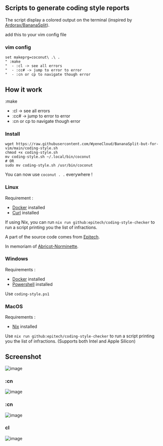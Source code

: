 ## Scripts to generate coding style reports

The script display a colored output on the terminal (inspired by [Ardorax/BananaSplit](https://github.com/Ardorax/BananaSplit)).

add this to your vim config file
### vim config 
```
set makeprg=coconut\ .\ .
" :make
"  - :cl -> see all errors
"  - :cc# -> jump to error to error
"  - :cn or cp to navigate though error
```

## How it work 
:make
 - :cl -> see all errors
 - :cc# -> jump to error to error
 - :cn or cp to navigate though error

### Install
```
wget https://raw.githubusercontent.com/WyeneCloud/BananaSplit-but-for-vim/main/coding-style.sh
chmod +x coding-style.sh
mv coding-style.sh ~/.local/bin/coconut
# OR
sudo mv coding-style.sh /usr/bin/coconut
```
You can now use `coconut . .` everywhere !

### Linux

Requirement :

- [Docker](https://docs.docker.com/engine/install/) installed
- [Curl](https://curl.se/download.html) installed

If using Nix, you can run `nix run github:epitech/coding-style-checker` to run a script printing you the list of infractions.

A part of the source code comes from [Epitech](https://github.com/Epitech).

In memoriam of [Abricot-Norminette](https://github.com/Just1truc/Abricot-Norminette).

### Windows

Requirements :

- [Docker](https://docs.docker.com/engine/install/) installed
- [Powershell](https://docs.microsoft.com/en-us/powershell/scripting/install/installing-powershell-on-windows) installed

Use `coding-style.ps1`

### MacOS

Requirements :

- [Nix](https://github.com/DeterminateSystems/nix-installer) installed

Use `nix run github:epitech/coding-style-checker` to run a script printing you the list of infractions.
(Supports both Intel and Apple Silicon)

## Screenshot
![image](https://github.com/WyeneCloud/coconut-macaroons/assets/56542176/feaa543e-3c67-4522-83c1-bc75d2872fbd)
### :cn 
![image](https://github.com/WyeneCloud/coconut-macaroons/assets/56542176/7dc8143c-7045-44af-988c-8ea01a9edb26)
### :cn
![image](https://github.com/WyeneCloud/coconut-macaroons/assets/56542176/10b353ab-3efa-4843-acf3-abb16fce7b6c)
### cl
![image](https://github.com/WyeneCloud/coconut-macaroons/assets/56542176/bb4b1a3d-4ba9-4a47-b895-4615c37f453a)



